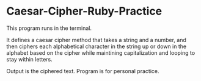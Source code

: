 # Caesar-Cipher-Ruby-Practice

This program runs in the terminal. 

It defines a caesar cipher method that takes a string and a number,
and then ciphers each alphabetical character in the string 
up or down in the alphabet based on the cipher while maintining
capitalization and looping to stay within letters. 

Output is the ciphered text. Program is for personal practice.